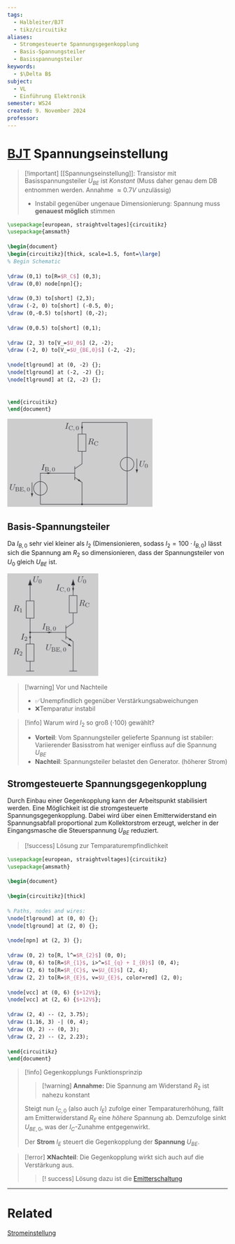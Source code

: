 ```yaml
---
tags:
  - Halbleiter/BJT
  - tikz/circuitikz
aliases:
  - Stromgesteuerte Spannungsgegenkopplung
  - Basis-Spannungsteiler
  - Basisspannungsteiler
keywords:
  - $\Delta B$
subject:
  - VL
  - Einführung Elektronik
semester: WS24
created: 9. November 2024
professor:
---
```

 

# [BJT](Bipolartransistor.md) Spannungseinstellung

> [!important] [[Spannungseinstellung]]: Transistor mit Basisspannungsteiler
> $U_{BE}$ ist *Konstant* (Muss daher genau dem DB entnommen werden. Annahme $\approx 0.7 V$ unzulässig)
> - Instabil gegenüber ungenaue Dimensionierung: Spannung muss **genauest möglich** stimmen
>  

```tikz
\usepackage[european, straightvoltages]{circuitikz}
\usepackage{amsmath}

\begin{document}
\begin{circuitikz}[thick, scale=1.5, font=\large]
% Begin Schematic

\draw (0,1) to[R=$R_C$] (0,3);
\draw (0,0) node[npn]{};

\draw (0,3) to[short] (2,3);
\draw (-2, 0) to[short] (-0.5, 0);
\draw (0,-0.5) to[short] (0,-2);

\draw (0,0.5) to[short] (0,1);

\draw (2, 3) to[V_=$U_0$] (2, -2);
\draw (-2, 0) to[V_=$U_{BE,0}$] (-2, -2);

\node[tlground] at (0, -2) {};
\node[tlground] at (-2, -2) {};
\node[tlground] at (2, -2) {};


\end{circuitikz}
\end{document}
```

![|357](assets/{BBD72964-143A-453A-8979-7C30466388D6}.png)

## Basis-Spannungsteiler

Da $I_{B,0}$ sehr viel kleiner als $I_{2}$ (Dimensionieren, sodass $I_{2}=100\cdot I_{B,0}$) lässt sich die Spannung am $R_{2}$ so dimensionieren, dass der Spannungsteiler von $U_{0}$ gleich $U_{BE}$ ist.

![](assets/{C5B56692-745F-4AD1-8787-D9CB3B1CB076}.png)

> [!warning] Vor und Nachteile
> - ✅Unempfindlich gegenüber Verstärkungsabweichungen 
> - ❌Temparatur instabil 

> [!info] Warum wird $I_{2}$ so groß ($\cdot 100$) gewählt?
> - **Vorteil**: Vom Spannungsteiler gelieferte Spannung ist stabiler: Variierender Basisstrom hat weniger einfluss auf die Spannung $U_{BE}$
> - **Nachteil**: Spannungsteiler belastet den Generator. (höherer Strom)

## Stromgesteuerte Spannungsgegenkopplung

Durch Einbau einer Gegenkopplung kann der Arbeitspunkt stabilisiert werden. Eine Möglichkeit ist die stromgesteuerte Spannungsgegenkopplung. Dabei wird über einen Emitterwiderstand ein Spannungsabfall proportional zum Kollektorstrom erzeugt, welcher in der Eingangsmasche die Steuerspannung $U_{BE}$ reduziert.

> [!success] Lösung zur Temparaturempfindlichkeit

```tikz
\usepackage[european, straightvoltages]{circuitikz}
\usepackage{amsmath}

\begin{document}

\begin{circuitikz}[thick]

% Paths, nodes and wires:
\node[tlground] at (0, 0) {};
\node[tlground] at (2, 0) {};

\node[npn] at (2, 3) {};

\draw (0, 2) to[R, l^=$R_{2}$] (0, 0);
\draw (0, 6) to[R=$R_{1}$, i>^=$I_{q} + I_{B}$] (0, 4);
\draw (2, 6) to[R=$R_{C}$, v=$U_{E}$] (2, 4);
\draw (2, 2) to[R=$R_{E}$, v=$U_{E}$, color=red] (2, 0);

\node[vcc] at (0, 6) {$+12V$};
\node[vcc] at (2, 6) {$+12V$};

\draw (2, 4) -- (2, 3.75);
\draw (1.16, 3) -| (0, 4);
\draw (0, 2) -- (0, 3);
\draw (2, 2) -- (2, 2.23);

\end{circuitikz}
\end{document}
```

> [!info] Gegenkopplungs Funktionsprinzip
> > [!warning] **Annahme:** Die Spannung am Widerstand $R_{2}$ ist nahezu konstant
> 
> Steigt nun $I_{C,0}$ (also auch $I_{E}$) zufolge einer Temparaturerhöhung, fällt am Emitterwiderstand $R_{E}$ eine *höhere* Spannung ab. Demzufolge sinkt $U_{BE,0}$, was der $I_{C}$-Zunahme entgegenwirkt.
> 
> Der **Strom** $I_{E}$ steuert die Gegenkopplung der **Spannung** $U_{BE}$.

> [!error] ❌**Nachteil**: Die Gegenkopplung wirkt sich auch auf die Verstärkung aus.
> > [! success] Lösung dazu ist die [Emitterschaltung](Kollektorfolger.md)

---

# Related

[Stromeinstellung](Stromeinstellung.md)